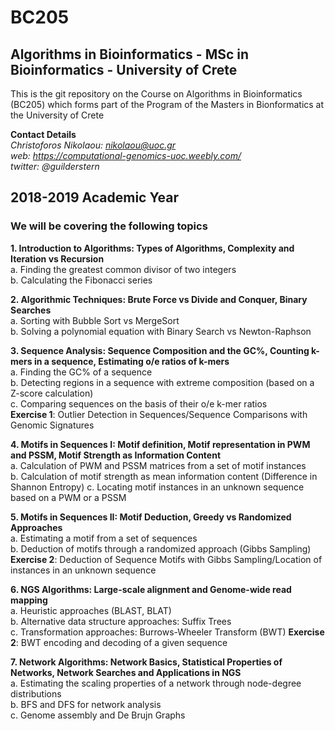 # BC205
## Algorithms in Bioinformatics - MSc in Bioinformatics - University of Crete

This is the git repository on the Course on Algorithms in Bioinformatics (BC205) which forms part of the Program of the Masters in Bionformatics at the University of Crete

**Contact Details**  
*Christoforos Nikolaou: nikolaou@uoc.gr*  
*web: https://computational-genomics-uoc.weebly.com/*  
*twitter: @guilderstern*  

## 2018-2019 Academic Year
### We will be covering the following topics  

**1. Introduction to Algorithms: Types of Algorithms, Complexity and Iteration vs Recursion**  
  a. Finding the greatest common divisor of two integers  
  b. Calculating the Fibonacci series  
    
**2. Algorithmic Techniques: Brute Force vs Divide and Conquer, Binary Searches**  
  a. Sorting with Bubble Sort vs MergeSort  
  b. Solving a polynomial equation with Binary Search vs Newton-Raphson
    
**3. Sequence Analysis: Sequence Composition and the GC%, Counting k-mers in a sequence, Estimating o/e ratios of k-mers**   
  a. Finding the GC% of a sequence   
  b. Detecting regions in a sequence with extreme composition (based on a Z-score calculation)  
  c. Comparing sequences on the basis of their o/e k-mer ratios  
  **Exercise 1**: Outlier Detection in Sequences/Sequence Comparisons with Genomic Signatures  
    
**4. Motifs in Sequences I: Motif definition, Motif representation in PWM and PSSM, Motif Strength as Information Content**   
  a. Calculation of PWM and PSSM matrices from a set of motif instances   
  b. Calculation of motif strength as mean information content (Difference in Shannon Entropy)
  c. Locating motif instances in an unknown sequence based on a PWM or a PSSM
    
**5. Motifs in Sequences II: Motif Deduction, Greedy vs Randomized Approaches**   
  a. Estimating a motif from a set of sequences   
  b. Deduction of motifs through a randomized approach (Gibbs Sampling)
  **Exercise 2**: Deduction of Sequence Motifs with Gibbs Sampling/Location of instances in an unknown sequence
  
**6. NGS Algorithms: Large-scale alignment and Genome-wide read mapping**   
  a. Heuristic approaches (BLAST, BLAT)   
  b. Alternative data structure approaches: Suffix Trees   
  c. Transformation approaches: Burrows-Wheeler Transform (BWT)
  **Exercise 2**: BWT encoding and decoding of a given sequence
   
 **7. Network Algorithms: Network Basics, Statistical Properties of Networks, Network Searches and Applications in NGS**   
  a. Estimating the scaling properties of a network through node-degree distributions   
  b. BFS and DFS for network analysis  
  c. Genome assembly and De Brujn Graphs  
    

    

  
  
  
    
    
